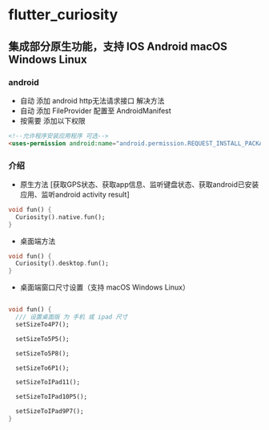 # flutter_curiosity

## 集成部分原生功能，支持 IOS Android macOS Windows Linux

### android

- 自动 添加 android http无法请求接口 解决方法
- 自动 添加 FileProvider 配置至 AndroidManifest
- 按需要 添加以下权限

```html
<!--允许程序安装应用程序 可选-->
<uses-permission android:name="android.permission.REQUEST_INSTALL_PACKAGES"/>

```

### 介绍

- 原生方法 [获取GPS状态、获取app信息、监听键盘状态、获取android已安装应用、监听android activity result]

```dart
void fun() {
  Curiosity().native.fun();
}

```

- 桌面端方法

```dart
void fun() {
  Curiosity().desktop.fun();
}
```

- 桌面端窗口尺寸设置（支持 macOS Windows Linux）

```dart

void fun() {
  /// 设置桌面版 为 手机 或 ipad 尺寸
  setSizeTo4P7();

  setSizeTo5P5();

  setSizeTo5P8();

  setSizeTo6P1();

  setSizeToIPad11();

  setSizeToIPad10P5();

  setSizeToIPad9P7();
}
```